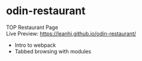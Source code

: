 # odin-restaurant
TOP Restaurant Page  
Live Preview: https://leanhj.github.io/odin-restaurant/  

- Intro to webpack
- Tabbed browsing with modules
